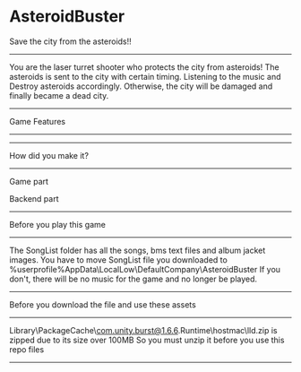 # AsteroidBuster



Save the city from the asteroids!!
***
You are the laser turret shooter who protects the city from asteroids!
The asteroids is sent to the city with certain timing. Listening to the music and Destroy asteroids accordingly.
Otherwise, the city will be damaged and finally became a dead city.
***

Game Features

***

***

How did you make it?

***
Game part

Backend part
***




Before you play this game
***
The SongList folder has all the songs, bms text files and album jacket images.
You have to move SongList file you downloaded to %userprofile%AppData\LocalLow\DefaultCompany\AsteroidBuster
If you don't, there will be no music for the game and no longer be played.
***


Before you download the file and use these assets
***
Library\PackageCache\com.unity.burst@1.6.6\.Runtime\hostmac\lld.zip is zipped due to its size over 100MB
So you must unzip it before you use this repo files
***

